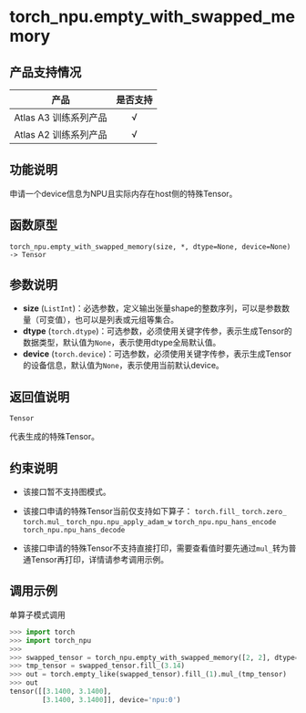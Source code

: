 # torch_npu.empty_with_swapped_memory
## 产品支持情况

| 产品                                                         | 是否支持 |
| ------------------------------------------------------------ | :------: |
|<term>Atlas A3 训练系列产品</term>            |    √     |
|<term>Atlas A2 训练系列产品</term>  | √   |


## 功能说明

申请一个device信息为NPU且实际内存在host侧的特殊Tensor。

## 函数原型

```
torch_npu.empty_with_swapped_memory(size, *, dtype=None, device=None) -> Tensor
```

## 参数说明

- **size** (`ListInt`)：必选参数，定义输出张量shape的整数序列，可以是参数数量（可变值），也可以是列表或元组等集合。
- **dtype** (`torch.dtype`)：可选参数，必须使用关键字传参，表示生成Tensor的数据类型，默认值为`None`，表示使用dtype全局默认值。
- **device** (`torch.device`)：可选参数，必须使用关键字传参，表示生成Tensor的设备信息，默认值为`None`，表示使用当前默认device。



## 返回值说明
`Tensor`

代表生成的特殊Tensor。

## 约束说明

- 该接口暂不支持图模式。

- 该接口申请的特殊Tensor当前仅支持如下算子：
`torch.fill_`
`torch.zero_`
`torch.mul_`
`torch_npu.npu_apply_adam_w`
`torch_npu.npu_hans_encode`
`torch_npu.npu_hans_decode`

- 该接口申请的特殊Tensor不支持直接打印，需要查看值时要先通过`mul_`转为普通Tensor再打印，详情请参考调用示例。


## 调用示例

单算子模式调用

```python
>>> import torch
>>> import torch_npu
>>>
>>> swapped_tensor = torch_npu.empty_with_swapped_memory([2, 2], dtype=torch.float32, device=torch.device("npu:0"))
>>> tmp_tensor = swapped_tensor.fill_(3.14)
>>> out = torch.empty_like(swapped_tensor).fill_(1).mul_(tmp_tensor)
>>> out
tensor([[3.1400, 3.1400],
        [3.1400, 3.1400]], device='npu:0')
```

